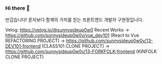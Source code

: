 ### Hi there 👋
반갑습니다!
혼자보다 함께의 가치를 믿는 프론트엔드 개발자 구현정입니다.

Velog: https://velog.io/@sunnysideup0w0
Recent Works
-> https://github.com/sunnysideup0w0v/vue_dev101 (React to Vue REFACTORING PROJECT)
-> https://github.com/sunnysideup0w0v/13-DEV101-frontend (CLASS101 CLONE PROJECT)
-> https://github.com/sunnysideup0w0v/13-FORKFOLK-frontend (KINFOLK CLONE PROJECT)

<!--
**sunnysideup0w0v/sunnysideup0w0v** is a ✨ _special_ ✨ repository because its `README.md` (this file) appears on your GitHub profile.

Here are some ideas to get you started:

- 🔭 I’m currently working on ...
- 🌱 I’m currently learning ...
- 👯 I’m looking to collaborate on ...
- 🤔 I’m looking for help with ...
- 💬 Ask me about ...
- 📫 How to reach me: ...
- 😄 Pronouns: ...
- ⚡ Fun fact: ...
-->
